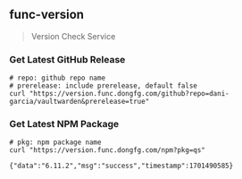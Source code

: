 func-version
----
> Version Check Service

### Get Latest GitHub Release
```shell
# repo: github repo name
# prerelease: include prerelease, default false
curl "https://version.func.dongfg.com/github?repo=dani-garcia/vaultwarden&prerelease=true"
```

### Get Latest NPM Package
```shell
# pkg: npm package name
curl "https://version.func.dongfg.com/npm?pkg=qs"

{"data":"6.11.2","msg":"success","timestamp":1701490585}
```